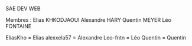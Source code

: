 SAE DEV WEB

Membres : 
  Elias KHKODJAOUI
  Alexandre HARY
  Quentin MEYER
  Léo FONTAINE

EliasKho = Elias
alexxela57 = Alexandre
Leo-fntn = Léo
Quentin = Quentin
